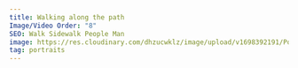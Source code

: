 ```yaml
---
title: Walking along the path
Image/Video Order: "8"
SEO: Walk Sidewalk People Man
image: https://res.cloudinary.com/dhzucwklz/image/upload/v1698392191/Portraits/3797lowres_mmbohs.jpg
tag: portraits
---
```

